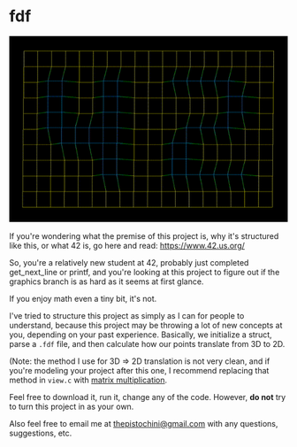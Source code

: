 # fdf
![](screenshots/fdf2.gif)

If you're wondering what the premise of this project is, why it's structured like this, or what 42 is, go here and read: https://www.42.us.org/

So, you're a relatively new student at 42, probably just completed get_next_line or printf, and you're looking at this project to figure out if the graphics branch is as hard as it seems at first glance.

If you enjoy math even a tiny bit, it's not.

I've tried to structure this project as simply as I can for people to understand, because this project may be throwing a lot of new concepts at you, depending on your past experience. Basically, we initialize a struct, parse a `.fdf` file, and then calculate how our points translate from 3D to 2D.

(Note: the method I use for 3D => 2D translation is not very clean, and if you're modeling your project after this one, I recommend replacing that method in `view.c` with [matrix multiplication](https://en.wikipedia.org/wiki/Orthographic_projection).

Feel free to download it, run it, change any of the code. However, **do not** try to turn this project in as your own.

Also feel free to email me at thepistochini@gmail.com with any questions, suggestions, etc.
